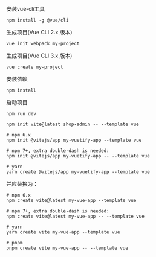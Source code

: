 

安装vue-cli工具

```shell
npm install -g @vue/cli
```

生成项目(Vue CLI 2.x 版本)

~~~shell
vue init webpack my-project
~~~

生成项目(Vue CLI 3.x 版本)

~~~shell
vue create my-project
~~~

安装依赖

~~~shell
npm install
~~~

启动项目

~~~shell
npm run dev
~~~



```she
npm init vite@latest shop-admin -- --template vue
```



```shell
# npm 6.x
npm init @vitejs/app my-vuetify-app --template vue

# npm 7+, extra double-dash is needed:
npm init @vitejs/app my-vuetify-app -- --template vue

# yarn
yarn create @vitejs/app my-vuetify-app --template vue
```

并应替换为：

```shell
# npm 6.x
npm create vite@latest my-vue-app --template vue

# npm 7+, extra double-dash is needed:
npm create vite@latest my-vue-app -- --template vue

# yarn
yarn create vite my-vue-app --template vue

# pnpm
pnpm create vite my-vue-app -- --template vue
```
